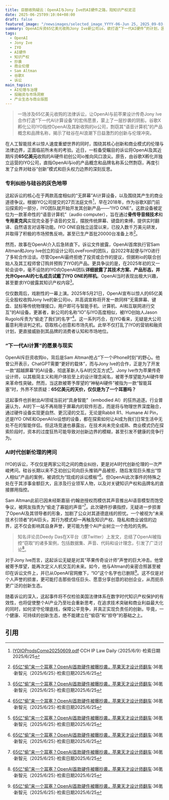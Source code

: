 ```yaml
---
title: 巨额收购疑云：OpenAI与Jony Ive的AI硬件之路，陷知识产权泥沼
date: 2025-06-25T09:10:04+08:00
draft: false
featured_image: "/newsimages/selected_image_YYYY-06-Jun 25, 2025_09-03-03-358.jpg"
summary: OpenAI斥资65亿美元收购Jony Ive新公司io，欲打造“下一代AI硬件”的计划，因谷歌X孵化公司IYO的诉讼而蒙上抄袭阴影。IYO指控io的产品概念和品牌名称剽窃自其“语音计算机”IYO ONE，并称OpenAI在合作洽谈中获取了其核心技术信息，引发了对硅谷创新伦理、知识产权保护以及AI巨头权力滥用的深刻质疑。
tags: 
  - OpenAI
  - Jony Ive
  - IYO
  - AI硬件
  - 知识产权
  - 抄袭
  - 商业伦理
  - Sam Altman
  - 谷歌X
  - 诉讼
main_topics: 
  - AI伦理与治理
  - 投融资与市场洞察
  - 产业生态与商业版图
---
```


> 一场涉及65亿美元收购的法律诉讼，让OpenAI与前苹果设计传奇Jony Ive合作打造“下一代AI计算设备”的宏伟愿景，蒙上了一层抄袭的阴影。谷歌X孵化公司IYO指控OpenAI及其新收购的io公司，剽窃其“语音计算机”的产品概念和品牌名称，揭示了硅谷在AI浪潮下日益激烈的创新与伦理冲突。

在人工智能技术以惊人速度重塑世界的同时，围绕其核心创新和商业模式的伦理与法律边界，正面临前所未有的考验。近日，一桩备受瞩目的诉讼将OpenAI及其近期斥资**65亿美元**收购的AI硬件初创公司io推向风口浪尖。原告，由谷歌X孵化并独立运营的IYO公司，直指OpenAI与io的产品概念和品牌名称系公然剽窃，再度引发了业界对硅谷“创新”模式和巨头权力边界的深刻反思。

### 专利纠纷与硅谷的灰色地带

这起诉讼的核心在于两款高度相似的“无屏幕”AI计算设备，以及围绕其产生的商业道德争议。根据IYO公司提交的27页法庭文件[^2]，早在2018年，作为谷歌X部门前沿探索的一部分，IYO团队就开始开发其创新产品——“IYO ONE”。这款设备被定位为一款革命性的“语音计算机”（audio computer），旨在通过**骨传导音频技术**和**专用麦克风**实现完全基于语音的交互，摆脱传统屏幕、键盘的束缚，提供实时翻译、自然语言对话等功能。IYO ONE自独立运营以来，已投入数千万美元研发，并取得了积极的市场预售反响，甚至已生产首批20000台准备上市[^1]。

然而，故事在OpenAI介入后急转直下。诉讼文件披露，OpenAI首席执行官Sam Altman和Jony Ive创立的设计公司LoveFrom的团队，自2022年起便与IYO进行了多轮合作洽谈。尽管OpenAI最终拒绝了投资或合作的提议，但据称io的联合创始人及其工程师曾订购并预购了IYO的产品。更具争议的是，在2025年初的又一轮会谈中，毫不设防的IYO向OpenAI团队**详细披露了其技术方案、产品形态，并允许OpenAI的七名成员试戴了IYO ONE的样机**。OpenAI当时表现出极大兴趣，甚至要求IYO披露其知识产权内容[^1]。

仅仅数周后，戏剧性的一幕上演。2025年5月21日，OpenAI宣布以惊人的65亿美元全股权收购Jony Ive的新公司io，并高调宣称将开发一款同样“无需屏幕、键盘、鼠标等传统物理接口，用户即可与智能手机、计算机、AI和互联网进行交互”的AI设备。更甚者，新公司的名称“IO”与IYO高度相似，被IYO创始人Jason Rugolo斥责为“偷走了我们的名字”[^1]。这一系列巧合，在IYO看来，无疑是大公司蓄意利用谈判之机，窃取核心创意和市场先机。此举不仅打乱了IYO的营销和融资计划，更直接威胁到其品牌的消费者认知和市场地位。

### “下一代AI计算”的愿景与现实

OpenAI斥巨资收购io，背后是Sam Altman抢占“下一个iPhone时刻”的野心。他曾公开表示，ChatGPT需要“更好的载体”，而与Jony Ive的合作，正是为了开发一款“超越屏幕”的AI设备，彻底革新人与AI的交互方式[^1]。Jony Ive作为苹果传奇设计师，以其极简主义和用户体验至上的设计理念闻名，被寄予厚望能为AI硬件带来革命性突破。然而，当这款被寄予厚望的“神秘AI硬件”被指为一款“智能耳塞”时，外界不禁质疑：**65亿美元的天价，仅仅是为了一个耳塞吗？**

这起事件也折射出AI领域当前对“具身智能”（embodied AI）的狂热追逐。行业普遍认为，AI的下一站不再局限于屏幕内的软件形态，而是将与物理世界深度融合，通过硬件设备实现更自然、更沉浸的交互。无论是Rabbit R1、Humane AI Pin，还是IYO ONE和OpenAI/io设想的设备，都在探索如何让AI成为我们日常生活中无处不在的智能伴侣。但这场竞速也暴露出，在技术尚未完全成熟、商业模式仍在探索阶段时，资本的过度狂热可能导致对创新边界的模糊，甚至引发不健康的竞争行为。

### AI时代创新伦理的拷问

IYO的诉讼，不仅仅是两家公司之间的商业纠纷，更是对AI时代创新伦理的一次严峻拷问。硅谷长期以来不乏初创公司向巨头推销产品被拒，随后发现巨头推出“惊人相似”产品的案例，被调侃为“现成的诉讼模板”[^1]。但OpenAI此次事件的特殊之处在于其涉事金额巨大，且涉及行业领军人物，以及对关键知识产权和品牌名的直接挪用指控。

Sam Altman此前已因未经斯嘉丽·约翰逊授权而模仿其声音推出AI语音模型而饱受争议，被网友指责为“偷走了寡姐的声音”[^1]。此次硬件抄袭指控，无疑进一步损害了OpenAI及其领导者的形象，加剧了公众对其道德底线的担忧。一个被视为“未来技术引领者”的AI巨头，其行为模式却一再触及知识产权、隐私和商业诚信的边界，这不仅会影响其自身声誉，更可能为整个AI产业树立一个危险的先例。

> 知名评论员Deedy Das在X平台（原Twitter）上发文，总结了OpenAI被指控“窃取”的诸多案例，包括数据集、声音、代码和设计理念，引发了广泛讨论[^1]。

对于Jony Ive而言，这起诉讼无疑是对其“苹果传奇设计师”声誉的巨大冲击。他曾被寄予厚望，能再次定义人机交互的未来。如今，他与Altman的亲密合照甚至被印在诉讼文件上，并已从OpenAI官网撤下，“IO”这个名字也已删除[^1]。这不仅是对个人声誉的损害，更可能打击那些信任巨头、愿意分享创意的初创企业，从而扼杀更广泛的创新生态。

随着诉讼的深入，这起事件将不仅检验美国法律体系在数字时代知识产权保护的有效性，也将促使整个AI产业乃至社会重新思考，在追求技术突破和商业利益最大化的同时，如何坚守伦理底线，保障公平竞争，并真正实现负责任的创新。毕竟，一个健康、可持续的创新生态，绝不能建立在“偷窃”和“掠夺”的基础之上。

## 引用
[^1]: [65亿“偷”来一个耳塞？OpenAI首款硬件被曝抄袭，苹果天才设计师翻车](https://www.36kr.com/p/3351181530344325)·36氪·新智元（2025/6/25）·检索日期2025/6/25
[^2]: [IYOIOProdsComp20250609.pdf](https://business.cch.com/ipld/IYOIOProdsComp20250609.pdf?utm_source=chatgpt.com)·CCH IP Law Daily·（2025/6/9）·检索日期2025/6/25
